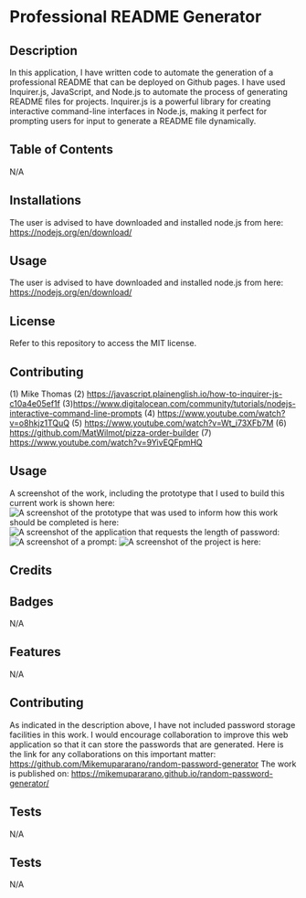 
# Professional README Generator

## Description
In this application, I have written code to automate the generation of a professional README that can be deployed on Github pages. I have used Inquirer.js, JavaScript, and Node.js to automate the process of generating README files for projects. Inquirer.js is a powerful library for creating interactive command-line interfaces in Node.js, making it perfect for prompting users for input to generate a README file dynamically.

## Table of Contents
N/A

## Installations
The user is advised to have downloaded and installed node.js from here: https://nodejs.org/en/download/

## Usage
The user is advised to have downloaded and installed node.js from here: https://nodejs.org/en/download/

## License
Refer to this repository to access the MIT license. 

## Contributing
(1) Mike Thomas
(2) https://javascript.plainenglish.io/how-to-inquirer-js-c10a4e05ef1f
(3)https://www.digitalocean.com/community/tutorials/nodejs-interactive-command-line-prompts
(4) https://www.youtube.com/watch?v=o8hkjz1TQuQ
(5) https://www.youtube.com/watch?v=Wt_i73XFb7M
(6) https://github.com/MatWilmot/pizza-order-builder
(7) https://www.youtube.com/watch?v=9YivEQFpmHQ

## Usage 
A screenshot of the work, including the prototype that I used to build this current work is shown here:
![A screenshot of the prototype that was used to inform how this work should be completed is here:](./assets/prototype.png)
![A screenshot of the application that requests the length of password:](./assets/password-length.png)
![A screenshot of a prompt:](./assets/lowercase-prompt.png)
![A screenshot of the project is here:](./assets/password-generator.png)


## Credits


## Badges

N/A

## Features

N/A

## Contributing

As indicated in the description above, I have not included password storage facilities in this work. I would encourage collaboration to improve this web application so that it can store the passwords that are generated. Here is the link for any collaborations on this important matter:
https://github.com/Mikemupararano/random-password-generator
The work is published on: https://mikemupararano.github.io/random-password-generator/

## Tests

N/A
## Tests
N/A



